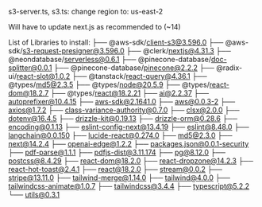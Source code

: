 s3-server.ts, s3.ts: change region to: us-east-2

Will have to update next.js as recommended to (~14)


List of Libraries to install: 
├── @aws-sdk/client-s3@3.596.0
├── @aws-sdk/s3-request-presigner@3.596.0
├── @clerk/nextjs@4.31.3
├── @neondatabase/serverless@0.6.1
├── @pinecone-database/doc-splitter@0.0.1
├── @pinecone-database/pinecone@2.2.2
├── @radix-ui/react-slot@1.0.2
├── @tanstack/react-query@4.36.1
├── @types/md5@2.3.5
├── @types/node@20.5.9
├── @types/react-dom@18.2.7
├── @types/react@18.2.21
├── ai@2.2.37
├── autoprefixer@10.4.15
├── aws-sdk@2.1641.0
├── aws@0.0.3-2
├── axios@1.7.2
├── class-variance-authority@0.7.0
├── clsx@2.0.0
├── dotenv@16.4.5
├── drizzle-kit@0.19.13
├── drizzle-orm@0.28.6
├── encoding@0.1.13
├── eslint-config-next@13.4.19
├── eslint@8.48.0
├── langchain@0.0.150
├── lucide-react@0.274.0
├── md5@2.3.0
├── next@14.2.4
├── openai-edge@1.2.2
├── packages.json@0.0.1-security
├── pdf-parse@1.1.1
├── pdfjs-dist@3.11.174
├── pg@8.12.0
├── postcss@8.4.29
├── react-dom@18.2.0
├── react-dropzone@14.2.3
├── react-hot-toast@2.4.1
├── react@18.2.0
├── stream@0.0.2
├── stripe@13.11.0
├── tailwind-merge@1.14.0
├── tailwind@4.0.0
├── tailwindcss-animate@1.0.7
├── tailwindcss@3.4.4
├── typescript@5.2.2
└── utils@0.3.1
